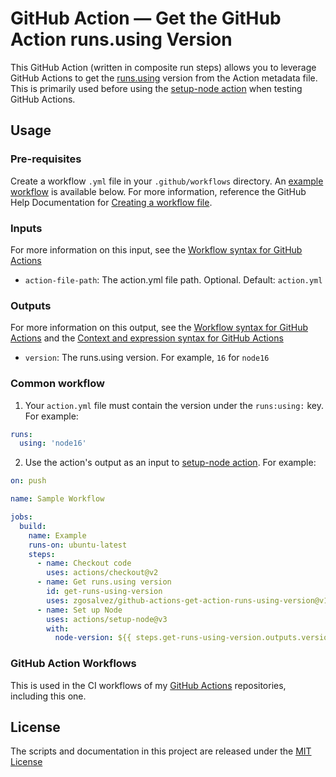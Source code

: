 # GitHub Action — Get the GitHub Action runs.using Version

This GitHub Action (written in composite run steps) allows you to leverage GitHub Actions to get the [runs.using](https://docs.github.com/en/actions/creating-actions/metadata-syntax-for-github-actions#runs) version from the Action metadata file. This is primarily used before using the [setup-node action](https://github.com/marketplace/actions/setup-node-js-environment) when testing GitHub Actions.

## Usage
### Pre-requisites
Create a workflow `.yml` file in your `.github/workflows` directory. An [example workflow](#common-workflow) is available below. For more information, reference the GitHub Help Documentation for [Creating a workflow file](https://help.github.com/en/articles/configuring-a-workflow#creating-a-workflow-file).

### Inputs
For more information on this input, see the [Workflow syntax for GitHub Actions](https://docs.github.com/actions/reference/workflow-syntax-for-github-actions#jobsjob_idstepswith)

* `action-file-path`: The action.yml file path. Optional. Default: `action.yml`

### Outputs
For more information on this output, see the [Workflow syntax for GitHub Actions](https://docs.github.com/actions/reference/workflow-syntax-for-github-actions#jobsjob_idoutputs) and the [Context and expression syntax for GitHub Actions](https://docs.github.com/actions/reference/context-and-expression-syntax-for-github-actions#steps-context)

* `version`: The runs.using version. For example, `16` for `node16`

### Common workflow

1. Your `action.yml` file must contain the version under the `runs:using:` key. For example:
```yaml
runs:
  using: 'node16'
```
2. Use the action's output as an input to [setup-node action](https://github.com/marketplace/actions/setup-node-js-environment). For example:
```yaml
on: push

name: Sample Workflow

jobs:
  build:
    name: Example
    runs-on: ubuntu-latest
    steps:
      - name: Checkout code
        uses: actions/checkout@v2
      - name: Get runs.using version
        id: get-runs-using-version
        uses: zgosalvez/github-actions-get-action-runs-using-version@v1
      - name: Set up Node
        uses: actions/setup-node@v3
        with:
          node-version: ${{ steps.get-runs-using-version.outputs.version }}
```

### GitHub Action Workflows

This is used in the CI workflows of my [GitHub Actions](https://github.com/zgosalvez?tab=repositories&q=github-actions-) repositories, including this one.

## License
The scripts and documentation in this project are released under the [MIT License](LICENSE.md)
